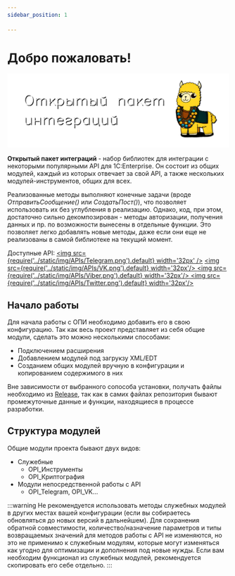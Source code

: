 ```yaml
---
sidebar_position: 1

---
```


# Добро пожаловать!

![OPI](../static/img/logo_long.png)

**Открытый пакет интеграций** - набор библиотек для интеграции с некоторыми популярными API для 1C:Enterprise. Он состоит из общих модулей, каждый из которых отвечает за свой API, а также нескольких модулей-инструментов, общих для всех. 

Реализованные методы выполняют конечные задачи (вроде *ОтправитьСообщение()* или *СоздатьПост()*), что позволяет использовать их без углубления в реализацию. Однако, код, при этом, достаточно сильно декомпозирован - методы авторизации, получения данных и пр. по возможности вынесены в отдельные функции. Это позволяет легко добавлять новые методы, даже если они еще не реализованы в самой библиотеке на текущий момент.

Доступные API:
<a href="/docs/Telegram/"> <img src={require('../static/img/APIs/Telegram.png').default} width='32px' /></a>
<a href="/docs/VK/"><img src={require('../static/img/APIs/VK.png').default} width='32px'/> </a>
<a href="/docs/Viber/"><img src={require('../static/img/APIs/Viber.png').default} width='32px'/> </a>
<a href="/docs/Twitter/"><img src={require('../static/img/APIs/Twitter.png').default} width='32px'/> </a>

## Начало работы

Для начала работы с ОПИ необходимо добавить его в свою конфигурацию. Так как весь проект представляет из себя общие модули, сделать это можно несколькими способами:

- Подключением расширения
- Добавлением модулей под загрукзу XML/EDT
- Созданием общих модулей вручную в конфигурации и копированием содержимого в них

Вне зависимости от выбранного сопособа установки, получать файлы необходимо из [Release](https://github.com/Bayselonarrend/OpenIntegrations/releases), так как в самих файлах репозитория бывают промежуточные данные и функции, находящиеся в процессе разработки. 


## Структура модулей

Общие модули проекта бывают двух видов: 

- Служебные 
	- OPI_Инструменты
	- OPI_Криптография
- Модули непосредственной работы с API
	- OPI_Telegram, OPI_VK...
	
:::warning
Не рекомендуется использовать методы служебных модулей в других местах вашей конфигурации (если вы собираетесь обновляться до новых версий в дальнейшем). Для сохранения обратной совместимости, количество/назначение параметров и типы возвращаемых значений для методов работы с API не изменяются, но это не применимо к служебным модулям, которые могут изменяться как угодно для оптимизации и дополнения под новые нужды. Если вам необходим функционал из служебных модулей, рекомендуется скопировать его себе отдельно.
:::